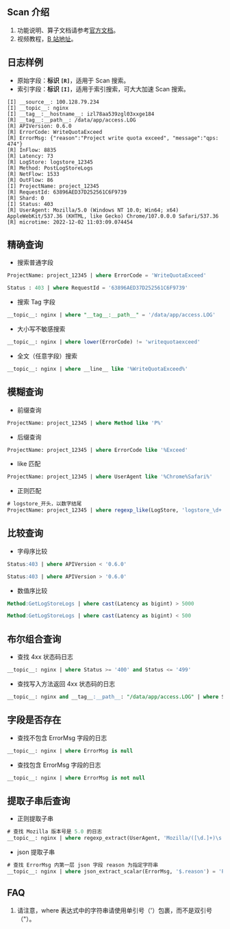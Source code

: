 ## Scan 介绍
1. 功能说明、算子文档请参考[官方文档](https://help.aliyun.com/document_detail/457238.html)。
2. 视频教程，[B 站地址](https://www.bilibili.com/video/BV1Rt4y1T7Wr)。
## 日志样例
* 原始字段：**标识 `[R]`**，适用于 Scan 搜索。
* 索引字段：**标识 `[I]`**，适用于索引搜索，可大大加速 Scan 搜索。
```
[I] __source__: 100.128.79.234
[I] __topic__: nginx
[I] __tag__:__hostname__: izl78aa539zgl03xxge184
[R] __tag__:__path__: /data/app/access.LOG
[R] APIVersion: 0.6.0
[R] ErrorCode: WriteQuotaExceed
[R] ErrorMsg: {"reason":"Project write quota exceed", "message":"qps: 474"}
[R] InFlow: 8835
[R] Latency: 73
[R] LogStore: logstore_12345
[R] Method: PostLogStoreLogs
[R] NetFlow: 1533
[R] OutFlow: 86
[I] ProjectName: project_12345
[R] RequestId: 63896AED37D252561C6F9739
[R] Shard: 0
[I] Status: 403
[R] UserAgent: Mozilla/5.0 (Windows NT 10.0; Win64; x64) AppleWebKit/537.36 (KHTML, like Gecko) Chrome/107.0.0.0 Safari/537.36
[R] microtime: 2022-12-02 11:03:09.074454
```

## 精确查询

* 搜索普通字段
```sql
ProjectName: project_12345 | where ErrorCode = 'WriteQuotaExceed'
```
```sql
Status : 403 | where RequestId = '63896AED37D252561C6F9739'
```

* 搜索 Tag 字段
```sql
__topic__: nginx | where "__tag__:__path__" = '/data/app/access.LOG'
```

* 大小写不敏感搜索
```sql
__topic__: nginx | where lower(ErrorCode) != 'writequotaexceed'
```

* 全文（任意字段）搜索
```sql
__topic__: nginx | where __line__ like '%WriteQuotaExceed%'
```

## 模糊查询

* 前缀查询
```sql
ProjectName: project_12345 | where Method like 'P%'
```

* 后缀查询
```sql
ProjectName: project_12345 | where ErrorCode like '%Exceed'
```

* like 匹配
```sql
ProjectName: project_12345 | where UserAgent like '%Chrome%Safari%'
```

* 正则匹配
```sql
# logstore_开头，以数字结尾
ProjectName: project_12345 | where regexp_like(LogStore, 'logstore_\d+')
```

## 比较查询

* 字母序比较
```sql
Status:403 | where APIVersion < '0.6.0'
```
```sql
Status:403 | where APIVersion > '0.6.0'
```

* 数值序比较
```sql
Method:GetLogStoreLogs | where cast(Latency as bigint) > 5000
```
```sql
Method:GetLogStoreLogs | where cast(Latency as bigint) < 500
```
## 布尔组合查询

* 查找 4xx 状态码日志
```sql
__topic__: nginx | where Status >= '400' and Status <= '499'
```

* 查找写入方法返回 4xx 状态码的日志
```sql
__topic__: nginx and __tag__:__path__: "/data/app/access.LOG" | where Status >= '400' and Status <= '499' and (Method = "PostLogStoreLogs" or Method = "WebTracking")
```
## 字段是否存在

* 查找不包含 ErrorMsg 字段的日志
```sql
__topic__: nginx | where ErrorMsg is null
```

* 查找包含 ErrorMsg 字段的日志
```sql
__topic__: nginx | where ErrorMsg is not null
```

## 提取子串后查询

* 正则提取子串
```sql
# 查找 Mozilla 版本号是 5.0 的日志
__topic__: nginx | where regexp_extract(UserAgent, 'Mozilla/([\d.]+)\s.+', 1) = '5.0'
```

* json 提取子串
```sql
# 查找 ErrorMsg 内第一层 json 字段 reason 为指定字符串
__topic__: nginx | where json_extract_scalar(ErrorMsg, '$.reason') = 'Project write quota exceed'
```

## FAQ
1. 请注意，where 表达式中的字符串请使用单引号（'）包裹，而不是双引号（"）。